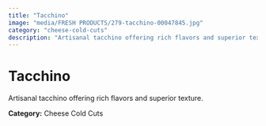 ```yaml
---
title: "Tacchino"
image: "media/FRESH PRODUCTS/279-tacchino-00047845.jpg"
category: "cheese-cold-cuts"
description: "Artisanal tacchino offering rich flavors and superior texture."
---
```


# Tacchino

Artisanal tacchino offering rich flavors and superior texture.

**Category:** Cheese Cold Cuts
